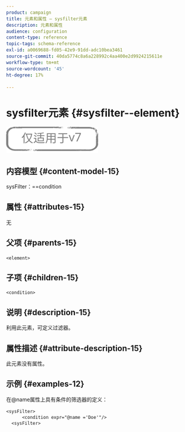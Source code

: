 ```yaml
---
product: campaign
title: 元素和属性 — sysfilter元素
description: 元素和属性
audience: configuration
content-type: reference
topic-tags: schema-reference
exl-id: a0069688-fd05-42e9-91dd-adc10bea3461
source-git-commit: 40da5774c8a6a228992c4aa400e2d9924215611e
workflow-type: tm+mt
source-wordcount: '45'
ht-degree: 17%

---
```


# sysfilter元素 {#sysfilter--element}

![](../../../assets/v7-only.svg)

## 内容模型 {#content-model-15}

sysFilter：==condition

## 属性 {#attributes-15}

无

## 父项 {#parents-15}

`<element>`

## 子项 {#children-15}

`<condition>`

## 说明 {#description-15}

利用此元素，可定义过滤器。

## 属性描述 {#attribute-description-15}

此元素没有属性。

## 示例 {#examples-12}

在@name属性上具有条件的筛选器的定义：

```
<sysFilter>
      <condition expr="@name ='Doe'"/>
  <sysFilter>
```
